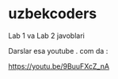 # uzbekcoders 

Lab 1 va Lab 2 javoblari  


Darslar esa youtube . com da  :

https://youtu.be/9BuuFXcZ_nA
